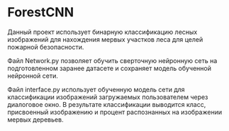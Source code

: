 # ForestCNN
Данный проект использует бинарную классификацию лесных изображений для нахождения мервых участков леса для целей пожарной безопасности.

Файл Network.py позволяет обучить сверточную нейронную сеть на подготовленном заранее датасете и сохраняет модель обученной нейронной сети.

Файл interface.py использует обученную модель сети для классификации изображений загружаемых пользователем через диалоговое окно.
В результате классификации выводится класс, присвоенный изображению и процент распознанных на изображении мервых деревьев. 
